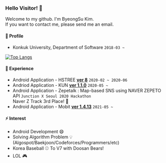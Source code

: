 ### Hello Visitor! 👋

Welcome to my github. I'm ByeongSu Kim.  
If you want to contact me, please send me an email.

#### :bust_in_silhouette: Profile  
- Konkuk University, Department of Software ```2018-03 ~```

[![Top Langs](https://github-readme-stats.vercel.app/api/top-langs/?username=kimbsu00&layout=compact&theme=default&langs_count=6)](https://github.com/anuraghazra/github-readme-stats)

#### 🌱 Experience  
- Android Application - HSTREE [**ver 8**](https://play.google.com/store/apps/details?id=com.kimbsu.hstree) ```2020-02 ~ 2020-06```
- Andriod Application - KUN [**ver 1.1.0**](https://play.google.com/store/apps/details?id=com.kunotice.kunotice) ```2020-05 ~ ```
- Android Application - Zepetalk : Map-based SNS using NAVER ZEPETO API ```Junction X Seoul 2020 Hackathon```  
 Naver Z Track 3rd Place! :clap:
- Android Application - Mobit [**ver 1.4.13**](https://play.google.com/store/apps/details?id=com.mobit.mobit) ```2021-05 ~```
#### ⚡ Interest  
- Android Development 😄
- Solving Algorithm Problem :bulb: (Algospot/Baekjoon/Codeforces/Programmers/etc)
- Korea Baseball :baseball: To V7 with Doosan Bears!
- LOL :video_game:
